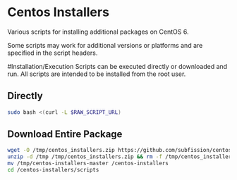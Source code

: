 # Centos Installers
Various scripts for installing additional packages on CentOS 6.  

Some scripts may work for additional versions or platforms and are specified in the script headers.

#Installation/Execution
Scripts can be executed directly or downloaded and run. All scripts are intended to be installed from the root user.

## Directly
```bash
sudo bash <(curl -L $RAW_SCRIPT_URL)
```

## Download Entire Package
```bash
wget -O /tmp/centos_installers.zip https://github.com/subfission/centos-installers/archive/master.zip
unzip -d /tmp /tmp/centos_installers.zip && rm -f /tmp/centos_installers.zip
mv /tmp/centos-installers-master /centos-installers
cd /centos-installers/scripts
```
